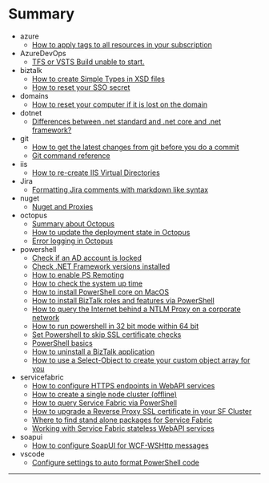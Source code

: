 # Summary

* azure
	* [How to apply tags to all resources in your subscription](./azure/apply-tags-to-resource.md)
* AzureDevOps
	* [TFS or VSTS Build unable to start.](./AzureDevOps/build-unable-tostart.md)
* biztalk
	* [How to create Simple Types in XSD files](./biztalk/create-simple-types-in-xsd.md)
	* [How to reset your SSO secret](./biztalk/reset-sso-secret.md)
* domains
	* [How to reset your computer if it is lost on the domain](./domains/Reset-computer-password.md)
* dotnet
	* [Differences between .net standard and .net core and .net framework?](./dotnet/dotnetversions.md)
* git
	* [How to get the latest changes from git before you do a commit](./git/resync-correctly.md)
	* [Git command reference](./git/useful-git-reference.md)
* iis
	* [How to re-create IIS Virtual Directories](./iis/recreate-virtual-dirs.md)
* Jira
	* [Formatting Jira comments with markdown like syntax](./Jira/formating-content.md)
* nuget
	* [Nuget and Proxies](./nuget/nuget-and-proxies.md)
* octopus
	* [Summary about Octopus](./octopus/octopus-info.md)
	* [How to update the deployment state in Octopus](./octopus/update-deployment-state.md)
	* [Error logging in Octopus](./octopus/useful-logging.md)
* powershell
	* [Check if an AD account is locked](./powershell/account-locked-status.md)
	* [Check .NET Framework versions installed](./powershell/check-dotnet-version.md)
	* [How to enable PS Remoting](./powershell/enable-psremoting.md)
	* [How to check the system up time](./powershell/get-system-uptime.md)
	* [How to install PowerShell core on MacOS](./powershell/how-to-install-powershell-on-macos.md)
	* [How to install BizTalk roles and features via PowerShell](./powershell/install-biztalk-rolesfeatures.md)
	* [How to query the Internet behind a NTLM Proxy on a corporate network](./powershell/net-access-behind-a-firewall.md)
	* [How to run powershell in 32 bit mode within 64 bit](./powershell/running-32bit-within-64bit.md)
	* [Set Powershell to skip SSL certificate checks](./powershell/ssl-cert-bypass.md)
	* [PowerShell basics](./powershell/the_basics.md)
	* [How to uninstall a BizTalk application](./powershell/uninstall-an-app.md)
	* [How to use a Select-Object to create your custom object array for you](./powershell/use-select-object-to-customise-array.md)
* servicefabric
	* [How to configure HTTPS endpoints in WebAPI services](./servicefabric/How-to-configure-https-endpoints.md)
	* [How to create a single node cluster (offline)](./servicefabric/How-to-create-single-node-cluster.md)
	* [How to query Service Fabric via PowerShell](./servicefabric/How-to-query-via-ps.md)
	* [How to upgrade a Reverse Proxy SSL certificate in your SF Cluster](./servicefabric/How-to-upgrade-certs-for-cluster.md)
	* [Where to find stand alone packages for Service Fabric](./servicefabric/Where-to-find-stand-alone-packages.md)
	* [Working with Service Fabric stateless WebAPI services](./servicefabric/Working-with-stateless-webapi-code.md)
* soapui
	* [How to configure SoapUI for WCF-WSHttp messages](./soapui/how-to-send-towcf-wshttp.md)
* vscode
	* [Configure settings to auto format PowerShell code](./vscode/powershell-settings.md)

---

